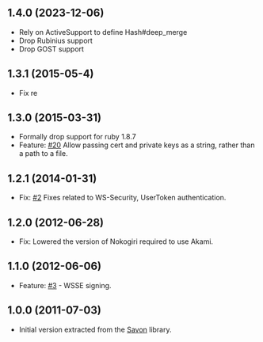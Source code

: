 ## 1.4.0 (2023-12-06)

* Rely on ActiveSupport to define Hash#deep_merge
* Drop Rubinius support
* Drop GOST support

## 1.3.1 (2015-05-4)

* Fix re

## 1.3.0 (2015-03-31)

* Formally drop support for ruby 1.8.7
* Feature: [#20](https://github.com/savonrb/akami/pull/20) Allow passing cert and private keys as a string, rather than a path to a file.

## 1.2.1 (2014-01-31)
* Fix: [#2](https://github.com/savonrb/akami/pull/2) Fixes related to WS-Security,
  UserToken authentication.

## 1.2.0 (2012-06-28)

* Fix: Lowered the version of Nokogiri required to use Akami.

## 1.1.0 (2012-06-06)

* Feature: [#3](https://github.com/savonrb/akami/pull/3) - WSSE signing.

## 1.0.0 (2011-07-03)

* Initial version extracted from the [Savon](http://rubygems.org/gems/savon) library.

